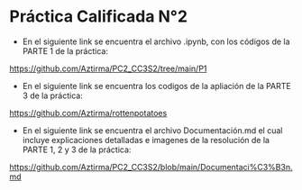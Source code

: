 # Práctica Calificada N°2
* En el siguiente link se encuentra el archivo .ipynb, con los códigos de la PARTE 1 de la práctica:

https://github.com/Aztirma/PC2_CC3S2/tree/main/P1

* En el siguiente link se encuentra los codigos de la apliación de la PARTE 3 de la práctica:

https://github.com/Aztirma/rottenpotatoes

* En el siguiente link se encuentra el archivo Documentación.md el cual incluye explicaciones detalladas e imagenes de la resolución de la PARTE 1, 2 y 3 de la práctica:

https://github.com/Aztirma/PC2_CC3S2/blob/main/Documentaci%C3%B3n.md

